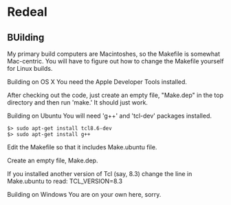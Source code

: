 # Redeal

## BUilding

My primary build computers are Macintoshes, so the Makefile is somewhat Mac-centric. You will have to figure out how to change the Makefile yourself for Linux builds.

Building on OS X
You need the Apple Developer Tools installed.

After checking out the code, just create an empty file, "Make.dep" in the top directory and then run 'make.' It should just work.

Building on Ubuntu
You will need 'g++' and 'tcl-dev' packages installed.

```
$> sudo apt-get install tcl8.6-dev 
$> sudo apt-get install g++
```

Edit the Makefile so that it includes Make.ubuntu file.

Create an empty file, Make.dep.

If you installed another version of Tcl (say, 8.3) change the line in Make.ubuntu to read: TCL_VERSION=8.3

Building on Windows
You are on your own here, sorry.